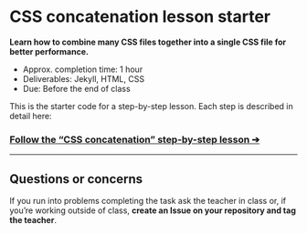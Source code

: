 # CSS concatenation lesson starter

**Learn how to combine many CSS files together into a single CSS file for better performance.**

- Approx. completion time: 1 hour
- Deliverables: Jekyll, HTML, CSS
- Due: Before the end of class

This is the starter code for a step-by-step lesson. Each step is described in detail here:

### [**Follow the “CSS concatenation” step-by-step lesson ➔**](https://learn-the-web.algonquindesign.ca/courses/web-dev-5/css-concatenation/)

---

## Questions or concerns

If you run into problems completing the task ask the teacher in class or, if you’re working outside of class, **create an Issue on your repository and tag the teacher**.
